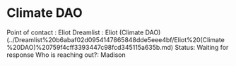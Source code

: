 # Climate DAO

Point of contact : Eliot
Dreamlist : Eliot (Climate DAO)  (../Dreamlist%20b6abaf02d0954147865848dde5eee4bf/Eliot%20(Climate%20DAO)%20759f4cff3393447c98fcd345115a635b.md)
Status: Waiting for response
Who is reaching out?: Madison